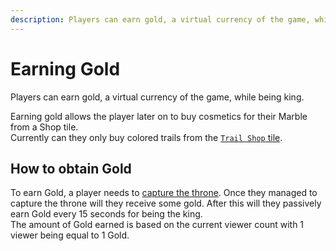 ```yaml
---
description: Players can earn gold, a virtual currency of the game, while being king.
---
```


# Earning Gold

Players can earn gold, a virtual currency of the game, while being king.

Earning gold allows the player later on to buy cosmetics for their Marble from a Shop tile.  
Currently can they only buy colored trails from the [`Trail Shop` tile](../twitch-minigames/epic/trail-shop.md).

## How to obtain Gold

To earn Gold, a player needs to [capture the throne](attacking-the-king.md). Once they managed to capture the throne will they receive some gold. After this will they passively earn Gold every 15 seconds for being the king.  
The amount of Gold earned is based on the current viewer count with 1 viewer being equal to 1 Gold.